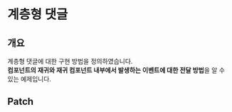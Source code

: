 # 계층형 댓글
## 개요
계층형 댓글에 대한 구현 방법을 정의하였습니다.  
**컴포넌트의 재귀와 재귀 컴포넌트 내부에서 발생하는 이벤트에 대한 전달 방법**을 알 수 있는 예제입니다.
## Patch
